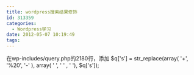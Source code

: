 ```yaml
---
title: wordpress搜索结果修饰
id: 313359
categories:
  - Wordpress学习
date: 2012-05-07 10:19:49
tags:
---
```


在wp-includes/query.php的2180行，添加 $q['s'] = str_replace(array( '+', '%20', '-' ),  array( ' ', ' ' , ' '), $q['s']); 